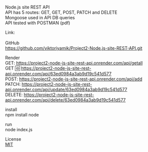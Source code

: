 Node.js site REST API </br>
API has 5 routes: GET, GET, POST, PATCH and DELETE </br>
Mongoose used in API DB queries </br>
API tested with POSTMAN (pdf)</br>

Link: </br></br>
GitHub </br>
https://github.com/viktoriyamik/Project2-Node.js-site-REST-API.git </br>

Render </br>
GET: https://project2-node-js-site-rest-api.onrender.com/api/getall </br>
GET :id: https://project2-node-js-site-rest-api.onrender.com/api/63ed0984a3ab9d19c541d577 </br>
POST: https://project2-node-js-site-rest-api.onrender.com/api/add </br>
PATCH: https://project2-node-js-site-rest-api.onrender.com/api/update/63ed0984a3ab9d19c541d577 </br>
DELETE: https://project2-node-js-site-rest-api.onrender.com/api/delete/63ed0984a3ab9d19c541d577 </br>

install </br>
npm install node

run </br>
node index.js </br>

License </br>
<a href="https://choosealicense.com/licenses/mit/" rel="nofollow">MIT</a>

